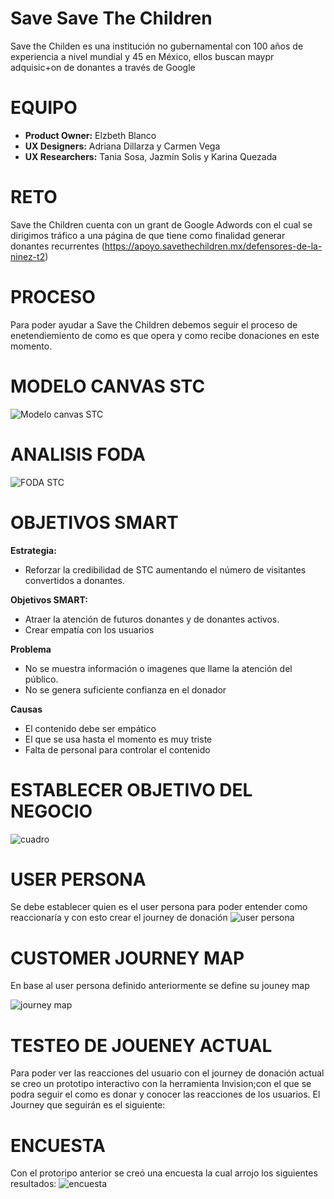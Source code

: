 # Save Save The Children

Save the Childen es una institución no gubernamental con 100 años de experiencia a nivel mundial y 45 en México, ellos buscan maypr adquisic+on de donantes a través de Google

# EQUIPO

* **Product Owner:** Elzbeth Blanco
* **UX Designers:** Adriana Dillarza y Carmen Vega
* **UX Researchers:** Tania Sosa, Jazmín Solis y Karina Quezada


# RETO

Save the Children cuenta con un grant de Google Adwords con el cual se
dirigimos tráfico a una página de que tiene como finalidad generar donantes
recurrentes (https://apoyo.savethechildren.mx/defensores-de-la-ninez-t2)

# PROCESO

Para poder ayudar a Save the Children debemos seguir el proceso de enetendiemiento de como es que opera y como recibe donaciones en este momento.

# MODELO CANVAS STC

![Modelo canvas STC](assets/images/canvas.jpg)

# ANALISIS FODA

![FODA STC](assets/images/FODA.PNG)

# OBJETIVOS SMART

**Estrategia:** 
* Reforzar la credibilidad de STC aumentando el número de visitantes convertidos a donantes.

**Objetivos SMART:**
* Atraer la atención de futuros donantes y de donantes activos.
* Crear empatía con los usuarios

**Problema** 

* No se muestra información o imagenes que llame la atención del público.
* No se genera suficiente confianza en el donador


**Causas**
* El contenido debe ser empático
* El que se usa hasta el momento es muy triste
* Falta de personal para controlar el contenido

# ESTABLECER OBJETIVO DEL NEGOCIO

![cuadro](assets/images/cuadro.PNG)

# USER PERSONA

Se debe establecer quien es el user persona para poder entender como reaccionaría y con esto crear el journey de donación
![user persona](assets/images/user.PNG)

# CUSTOMER JOURNEY MAP

En base al user persona definido anteriormente se define su jouney map

![journey map](assets/images/journey.PNG)

# TESTEO DE JOUENEY ACTUAL

Para poder ver las reacciones del usuario con el journey de donación actual se creo un prototipo interactivo con la herramienta Invision;con el que se podra seguir el como es donar y conocer las reacciones de los usuarios. El Journey que seguirán es el siguiente:

# ENCUESTA

Con el protoripo anterior se creó una encuesta la cual arrojo los siguientes resultados:
![encuesta](assets/images/encuesta.PNG)